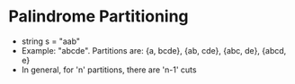 # Palindrome Partitioning

- string s = "aab"
- Example: "abcde". Partitions are: {a, bcde}, {ab, cde}, {abc, de}, {abcd, e}
- In general, for 'n' partitions, there are 'n-1' cuts
